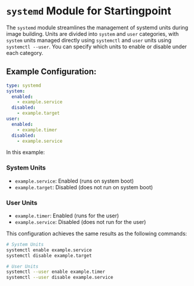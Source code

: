 # `systemd` Module for Startingpoint

The `systemd` module streamlines the management of systemd units during image building. Units are divided into `system` and `user` categories, with `system` units managed directly using `systemctl` and `user` units using `systemctl --user`. You can specify which units to enable or disable under each category.

## Example Configuration:

```yaml
type: systemd
system:
  enabled:
    - example.service
  disabled:
    - example.target
user:
  enabled:
    - example.timer
  disabled:
    - example.service
```

In this example:

### System Units
- `example.service`: Enabled (runs on system boot)
- `example.target`: Disabled (does not run on system boot)

### User Units
- `example.timer`: Enabled (runs for the user)
- `example.service`: Disabled (does not run for the user)

This configuration achieves the same results as the following commands:

```sh
# System Units
systemctl enable example.service
systemctl disable example.target

# User Units
systemctl --user enable example.timer
systemctl --user disable example.service
```
